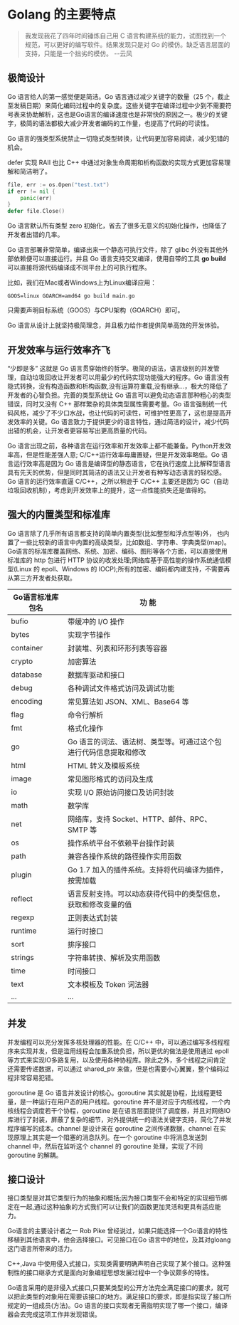 # Golang 的主要特点

> 我发现我花了四年时间锤炼自己用 C 语言构建系统的能力，试图找到一个规范，可以更好的编写软件。结果发现只是对 Go 的模仿。缺乏语言层面的支持，只能是一个拙劣的模仿。 --云风

## 极简设计

Go 语言给人的第一感觉便是简洁。Go 语言通过减少关键字的数量（25 个，截止至发稿日期）来简化编码过程中的复杂度。这些关键字在编译过程中少到不需要符号表来协助解析，这也是Go语言的编译速度也是非常快的原因之一。极少的关键字，极简的语法都极大减少开发者编码的工作量，也提高了代码的可读性。

Go 语言的强类型系统禁止一切隐式类型转换，让代码更加容易阅读，减少犯错的机会。

defer 实现 RAII 也比 C++ 中通过对象生命周期和析构函数的实现方式更加容易理解和简洁明了。

```go
file, err := os.Open("test.txt")
if err != nil {
    panic(err)
}
defer file.Close()
```

Go 语言默认所有类型 zero 初始化，省去了很多无意义的初始化操作，也降低了开发者出错的几率。

Go 语言部署非常简单，编译出来一个静态可执行文件，除了 glibc 外没有其他外部依赖便可以直接运行。并且 Go 语言支持交叉编译，使用自带的工具 **go build** 可以直接将源代码编译成不同平台上的可执行程序。

比如，我们在Mac或者Windows上为Linux编译应用：

```
GOOS=linux GOARCH=amd64 go build main.go
```

只需要声明目标系统（GOOS）与CPU架构（GOARCH）即可。

Go 语言从设计上就坚持极简理念，并且极力给作者提供简单高效的开发体验。

## 开发效率与运行效率齐飞

“少即是多” 这就是 Go 语言贯穿始终的哲学。极简的语法，语言级别的并发管理，自动垃圾回收让开发者可以用最少的代码实现功能强大的程序。Go 语言没有隐式转换，没有构造函数和析构函数,没有运算符重载,没有继承...，极大的降低了开发者的心智负担。完善的类型系统让 Go 语言可以避免动态语言那种粗心的类型错误，同时又没有 C++ 那样繁杂的具体类型属性需要考量。Go 语言强制统一代码风格，减少了不少口水战，也让代码的可读性，可维护性更高了，这也是提高开发效率的关键。Go 语言致力于提供更少的语言特性，通过简洁的设计，减少代码出错的机会，让开发者更容易写出更高质量的代码。

Go 语言出现之前，各种语言在运行效率和开发效率上都不能兼备。Python开发效率高，但是性能差强人意; C/C++运行效率毋庸置疑，但是开发效率略低。Go 语言运行效率高是因为 Go 语言是编译型的静态语言，它在执行速度上比解释型语言具有先天的优势，但是同时其简洁的语法又让开发者有种写动态语言的轻松感。Go 语言的运行效率直逼 C/C++，之所以稍逊于 C/C++ 主要还是因为 GC（自动垃圾回收机制），考虑到开发效率上的提升，这一点性能损失还是值得的。

## 强大的内置类型和标准库

Go 语言除了几乎所有语言都支持的简单内置类型(比如整型和浮点型等)外， 也内置了一些比较新的语言中内置的高级类型，比如数组、字符串、字典类型(map)。Go语言的标准库覆盖网络、系统、加密、编码、图形等各个方面，可以直接使用标准库的 http 包进行 HTTP 协议的收发处理;网络库基于高性能的操作系统通信模型(Linux 的 epoll、Windows 的 IOCP);所有的加密、编码都内建支持，不需要再从第三方开发者处获取。

| Go语言标准库包名 |	功  能 
|  ----         | ----  
| bufio 	    | 带缓冲的 I/O 操作
| bytes         | 实现字节操作
| container 	| 封装堆、列表和环形列表等容器
| crypto        | 加密算法
| database 	    | 数据库驱动和接口
| debug         | 各种调试文件格式访问及调试功能
| encoding 	    | 常见算法如 JSON、XML、Base64 等
| flag 	        | 命令行解析
| fmt 	        | 格式化操作
| go 	        | Go 语言的词法、语法树、类型等。可通过这个包进行代码信息提取和修改
| html 	        | HTML 转义及模板系统
| image 	    | 常见图形格式的访问及生成
| io 	        | 实现 I/O 原始访问接口及访问封装
| math 	        | 数学库
| net 	        | 网络库，支持 Socket、HTTP、邮件、RPC、SMTP 等
| os 	        | 操作系统平台不依赖平台操作封装
| path 	        | 兼容各操作系统的路径操作实用函数
| plugin 	    | Go 1.7 加入的插件系统。支持将代码编译为插件，按需加载
| reflect 	    | 语言反射支持。可以动态获得代码中的类型信息，获取和修改变量的值
| regexp 	    | 正则表达式封装
| runtime 	    | 运行时接口
| sort 	        | 排序接口
| strings 	    | 字符串转换、解析及实用函数
| time 	        | 时间接口
| text 	        | 文本模板及 Token 词法器
| ...           | ...

## 并发

并发编程可以充分发挥多核处理器的性能。在 C/C++ 中，可以通过编写多线程程序来实现并发，但是滥用线程会加重系统负担，所以更优的做法是使用通过 epoll 等方式来实现IO多路复用，以及使用各种协程库。除此之外，多个线程之间肯定还需要传递数据，可以通过 shared_ptr 来做，但是也需要小心翼翼，整个编码过程非常容易犯错。

goroutine 是 Go 语言并发设计的核心。goroutine 其实就是协程，比线程更轻量，是一种运行在用户态的用户线程。goroutine 并不是对应于内核线程，一个内核线程会调度若干个协程，goroutine 是在语言层面提供了调度器，并且对网络IO库进行了封装，屏蔽了复杂的细节，对外提供统一的语法关键字支持，简化了并发程序编写的成本。channel 是设计来在 goroutine 之间传递数据，channel 在实现原理上其实是一个阻塞的消息队列。在一个 goroutine 中将消息发送到 channel 中，然后在监听这个 channel 的 goroutine 处理，实现了不同 goroutine 的解耦。

## 接口设计

接口类型是对其它类型行为的抽象和概括;因为接口类型不会和特定的实现细节绑定在一起,通过这种抽象的方式我们可以让我们的函数更加灵活和更具有适应能力。

Go语言的主要设计者之一 Rob Pike 曾经说过，如果只能选择一个Go语言的特性移植到其他语言中，他会选择接口。可见接口在Go 语言中的地位，及其对gloang这门语言所带来的活力。

C++,Java 中使用侵入式接口，实现类需要明确声明自己实现了某个接口。这种强制性的接口继承方式是面向对象编程思想发展过程中一个争议颇多的特性。

Go语言采用的是非侵入式接口,只要某类型的公开方法完全满足接口的要求，就可以把此类型的对象用在需要该接口的地方。满足接口的要求，即是指实现了接口所规定的一组成员(方法)。Go 语言的接口实现者无需指明实现了哪一个接口，编译器会去完成这项工作并发现错误。
